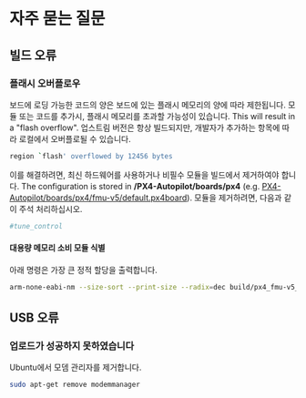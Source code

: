 # 자주 묻는 질문

## 빌드 오류

### 플래시 오버플로우

보드에 로딩 가능한 코드의 양은 보드에 있는 플래시 메모리의 양에 따라 제한됩니다.
모듈 또는 코드를 추가시, 플래시 메모리를 초과할 가능성이 있습니다.
This will result in a "flash overflow". 업스트림 버전은 항상 빌드되지만, 개발자가 추가하는 항목에 따라 로컬에서 오버플로될 수 있습니다.

```sh
region `flash' overflowed by 12456 bytes
```

이를 해결하려면, 최신 하드웨어를 사용하거나 비필수 모듈을 빌드에서 제거하여야 합니다.
The configuration is stored in **/PX4-Autopilot/boards/px4** (e.g. [PX4-Autopilot/boards/px4/fmu-v5/default.px4board](https://github.com/PX4/PX4-Autopilot/blob/main/boards/px4/fmu-v5/default.px4board)).
모듈을 제거하려면, 다음과 같이 주석 처리하십시오.

```cmake
#tune_control
```

#### 대용량 메모리 소비 모듈 식별

아래 명령은 가장 큰 정적 할당을 출력합니다.

```sh
arm-none-eabi-nm --size-sort --print-size --radix=dec build/px4_fmu-v5_default/px4_fmu-v5_default.elf | grep " [bBdD] "
```

## USB 오류

### 업로드가 성공하지 못하였습니다

Ubuntu에서 모뎀 관리자를 제거합니다.

```sh
sudo apt-get remove modemmanager
```
